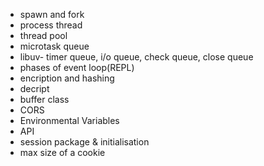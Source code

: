 - spawn and fork
- process thread
- thread pool 
- microtask queue
- libuv- timer queue, i/o queue, check queue, close queue
- phases of event loop(REPL)
- encription and hashing
- decript
- buffer class
- CORS
- Environmental Variables
- API
- session package & initialisation
- max size of a cookie